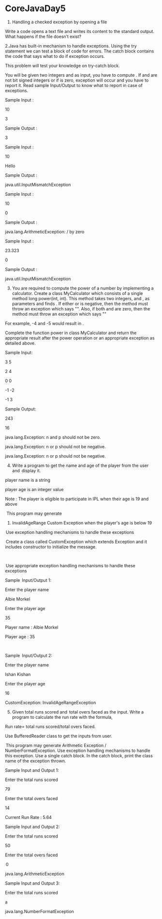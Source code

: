 # CoreJavaDay5
1. Handling a checked exception by opening a file 

Write a  code opens a text file and writes its content to the standard output. What happens if the file doesn’t exist? 

 

2.Java has built-in mechanism to handle exceptions. Using the try statement we can test a block of code for errors. The catch block contains the code that says what to do if exception occurs.  

This problem will test your knowledge on try-catch block. 

You will be given two integers and as input, you have to compute . If and are not bit signed integers or if is zero, exception will occur and you have to report it. Read sample Input/Output to know what to report in case of exceptions. 

Sample Input : 

10 

3 

Sample Output : 

3 

Sample Input : 

10 

Hello 

Sample Output : 

java.util.InputMismatchException 

Sample Input : 

10 

0 

Sample Output : 

java.lang.ArithmeticException: / by zero 

Sample Input : 

23.323 

0 

Sample Output : 

java.util.InputMismatchException 

 

 

3. You are required to compute the power of a number by implementing a calculator. Create a class MyCalculator which consists of a single method long power(int, int). This method takes two integers, and , as parameters and finds . If either or is negative, then the method must throw an exception which says "". Also, if both and are zero, then the method must throw an exception which says "" 

For example, -4 and -5 would result in . 

Complete the function power in class MyCalculator and return the appropriate result after the power operation or an appropriate exception as detailed above.  

Sample Input:  

3 5 

2 4 

0 0 

-1 -2 

-1 3 

Sample Output:     

243 

16 

java.lang.Exception: n and p should not be zero. 

java.lang.Exception: n or p should not be negative. 

java.lang.Exception: n or p should not be negative. 

 

4. Write a program to get the name and age of the player from the user and  display it.  

player name is a string  

player age is an integer value  

Note : The player is eligible to participate in IPL when their age is 19 and above  

  This program may generate    

1. InvalidAgeRange Custom Exception when the player's age is below 19  

 Use exception handling mechanisms to handle these exceptions  

 

 Create a class called CustomException which extends Exception and it includes constructor to initialize the message.  

  

 Use appropriate exception handling mechanisms to handle these exceptions   

Sample  Input/Output 1: 

Enter the player name 

Albie Morkel 

Enter the player age 

35 

Player name : Albie Morkel 

Player age : 35 

  

Sample  Input/Output 2: 

Enter the player name 

Ishan Kishan 

Enter the player age 

16 

CustomException: InvalidAgeRangeException 

5. Given total runs scored and  total overs faced as the input. Write a program to calculate the run rate with the formula, 

Run rate= total runs scored/total overs faced. 

Use BufferedReader class to get the inputs from user. 

 This program may generate Arithmetic Exception / NumberFormatException. Use exception handling mechanisms to handle this exception. Use a single catch block. In the catch block, print the class name of the exception thrown. 

Sample Input and Output 1: 

Enter the total runs scored 

79 

Enter the total overs faced 

14 

Current Run Rate : 5.64  

Sample Input and Output 2: 

Enter the total runs scored 

50 

Enter the total overs faced 

 0 

java.lang.ArithmeticException 

Sample Input and Output 3: 

Enter the total runs scored 

a 

java.lang.NumberFormatException 
